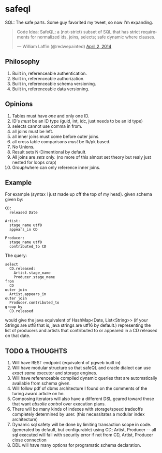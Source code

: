 safeql
======

SQL: The safe parts. Some guy favorited my tweet, so now I'm expanding. 

<blockquote class="twitter-tweet" lang="en"><p>Code Idea: SafeQL: a (not-strict) subset of SQL that has strict requirements for normalized ids, joins, selects; safe dynamic where clauses.</p>&mdash; William Laffin (@redwepainted) <a href="https://twitter.com/redwepainted/statuses/451167319784701952">April 2, 2014</a></blockquote>
<script async src="//platform.twitter.com/widgets.js" charset="utf-8"></script>

Philosophy
----------

1. Built in, referenceable authentication. 
2. Built in, referenceable authorization.
3. Built in, referenceable schema versioning.
4. Built in, referenceable data versioning.

Opinions
--------

1. Tables must have *one* and only one ID.
2. ID's *must* be an ID type (guid, int, idc, just needs to be an id type)
3. selects cannot use comma in from.
4. all joins must be left. 
5. all inner joins must come before outer joins.
6. all cross table comparisons *must* be fk/pk based.
7. No Unions.
8. Result sets N-Dimentional by default.
9. All joins are *sets* only. (no more of this almost set theory but realy just nested for loops crap)
10. Group/where can only reference inner joins.


Example
-------

For example (syntax I just made up off the top of my head). given schema given by:

    CD:
      released Date

    Artist:
      stage_name utf8
      appears_in CD

    Producer:
      stage_name utf8
      contributed_to CD

The query:

    select 
      CD.released:
        Artist.stage_name
        Producer.stage_name
    from 
      CD
    outer join 
      Artist.appears_in
    outer join
      Producer.contributed_to 
    group by
      CD.released

would give the java equivalent of HashMap&lt;Date, List&lt;String&gt;&gt; (if your Strings are utf8 that is, java strings are utf16 by default.) representing the list of producers and artists that contributed to or appeared in a CD released on that date. 

TODO &amp; THOUGHTS
-------------------

1. Will have REST endpoint (equivalent of pgweb built in)
2. Will have modular structure so that safeQL and oracle dialect can use *exact same* executor and storage engines.
3. Will have referenceable compiled dynamic queries that are automatically available from schema given.
4. Will follow pdf of dbms architecture I found on the comments of the turing award article on hn.
5. Composing iterators will also have a different DSL geared toward those that want *absolte control* over execution plans.
6. There will be many kinds of indexes with storage/speed tradeoffs completely determined by user. (this necessitates a modular index architecture)
7. Dynamic sql safety will be done by limiting transaction scope in code. (generated by default, but configurable)
    using CD; Artist, Producer
    -- all sql executed will fail with security error if not from CD, Artist, Producer
    close connection
8. DDL will have many options for programatic schema declaration.
